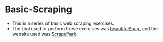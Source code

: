 # Basic-Scraping
- This is a series of basic web scraping exercises.
- The tool used to perform these exercises was [beautifulSoap](https://www.crummy.com/software/BeautifulSoup/bs4/doc/), and the website used was [ScrapePark](https://scrapepark.org/spanish/).
